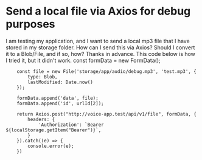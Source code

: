 
# Send a local file via Axios for debug purposes

I am testing my application, and I want to send a local mp3 file that I have stored in my storage folder.
How can I send this via Axios? Should I convert it to a Blob/File, and if so, how?
Thanks in advance.
This code below is how I tried it, but it didn't work.
        const formData = new FormData();

        const file = new File('storage/app/audio/debug.mp3', 'test.mp3', {
            type: Blob,
            lastModified: Date.now()
        });

        formData.append('data', file);
        formData.append('id', urlId[2]);

        return Axios.post("http://voice-app.test/api/v1/file", formData, {
            headers: {
                'Authorization': `Bearer ${localStorage.getItem("Bearer")}`,
            }
        }).catch((e) => {
            console.error(e); 
        })


        